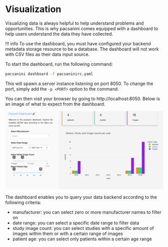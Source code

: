 # Visualization

Visualizing data is always helpful to help understand problems and opportunities.
This is why pacsanini comes equipped with a dashboard to help users understand the
data they have collected.

!!! info
    To use the dashboard, you must have configured your backend metadata storage
    resource to be a database. The dashboard will not work with CSV files as their
    data input source.

To start the dashboard, run the following command:

```bash
pacsanini dashboard -f pacsaninirc.yaml
```

This will spawn a server instance listening on port 8050. To change the port,
simply add the `-p <PORT>` option to the command.

You can then visit your browser by going to http://localhost:8050. Below is
an image of what to expect from the dashboard.

![Dashboard](img/dashboard.png)

The dashboard enables you to query your data backend according to the following
criteria:
* manufacturer: you can select zero or more manufacturer names to filter on
* date range: you can select a specific date range to filter data
* study image count: you can select studies with a specific amount of images
  within them or with a certain range of images
* patient age: you can select only patients within a certain age range
